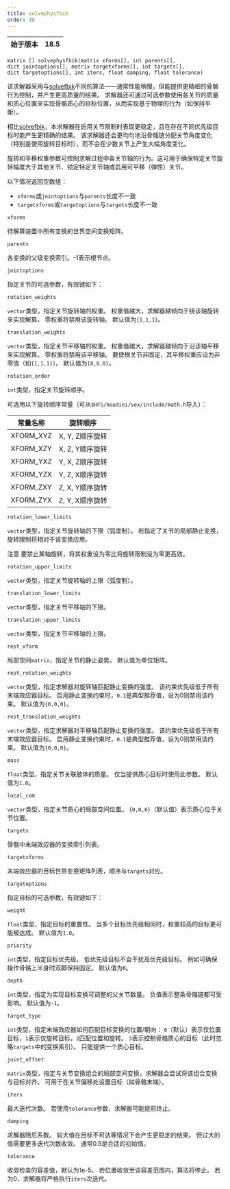 ```yaml
---
title: solvephysfbik
order: 30
---
```

| 始于版本 | 18.5 |
| --- | --- |

`matrix [] solvephysfbik(matrix xforms[], int parents[], dict jointoptions[], matrix targetxforms[], int targets[], dict targetoptions[], int iters, float damping, float tolerance)`

该求解器采用与[solvefbik](solvefbik.html "对骨骼应用全身逆向运动学算法")不同的算法——通常性能稍慢，但能提供更精细的骨骼行为控制，并产生更高质量的结果。
求解器还可通过可选参数使用各关节的质量和质心位置来实现骨骼质心的目标位置，从而实现基于物理的行为（如保持平衡）。

相比[solvefbik](solvefbik.html "对骨骼应用全身逆向运动学算法")，本求解器在启用关节限制时表现更稳定，且在存在不同优先级目标时能产生更精确的结果。
该求解器还会更均匀地沿骨骼链分配关节角度变化（特别是使用旋转目标时），而不会在少数关节上产生大幅角度变化。

旋转和平移权重参数可控制求解过程中各关节轴的行为。这可用于确保特定关节旋转幅度大于其他关节、锁定特定关节轴或启用可平移（弹性）关节。

以下情况返回空数组：

- `xforms`或`jointoptions`与`parents`长度不一致
- `targetxforms`或`targetoptions`与`targets`长度不一致

`xforms`

待解算装置中所有变换的世界空间变换矩阵。

`parents`

各变换的父级变换索引。-1表示根节点。

`jointoptions`

指定关节的可选参数，有效键如下：

`rotation_weights`

`vector`类型，指定关节旋转轴的权重。
权重值越大，求解器越倾向于绕该轴旋转来实现解算。
零权重将禁用该旋转轴。
默认值为`{1,1,1}`。

`translation_weights`

`vector`类型，指定关节平移轴的权重。
权重值越大，求解器越倾向于沿该轴平移来实现解算。
零权重将禁用该平移轴。
要使根关节非固定，其平移权重应设为非零值（如`{1,1,1}`）。
默认值为`{0,0,0}`。

`rotation_order`

`int`类型，指定关节旋转顺序。

可选用以下旋转顺序常量（可从`$HFS/houdini/vex/include/math.h`导入）：

| 常量名称 | 旋转顺序 |
| --- | --- |
| XFORM_XYZ | X, Y, Z顺序旋转 |
| XFORM_XZY | X, Z, Y顺序旋转 |
| XFORM_YXZ | Y, X, Z顺序旋转 |
| XFORM_YZX | Y, Z, X顺序旋转 |
| XFORM_ZXY | Z, X, Y顺序旋转 |
| XFORM_ZYX | Z, Y, X顺序旋转 |

`rotation_lower_limits`

`vector`类型，指定关节旋转轴的下限（弧度制）。
若指定了关节的局部静止变换，旋转限制将相对于该变换应用。

注意
要禁止某轴旋转，将其权重设为零比将旋转限制设为零更高效。

`rotation_upper_limits`

`vector`类型，指定关节旋转轴的上限（弧度制）。

`translation_lower_limits`

`vector`类型，指定关节平移轴的下限。

`translation_upper_limits`

`vector`类型，指定关节平移轴的上限。

`rest_xform`

局部空间`matrix`，指定关节的静止姿势。
默认值为单位矩阵。

`rest_rotation_weights`

`vector`类型，指定求解器对旋转轴匹配静止变换的强度。
该约束优先级低于所有末端效应器目标。
启用静止变换约束时，`0.1`是典型推荐值，设为0则禁用该约束。
默认值为`{0,0,0}`。

`rest_translation_weights`

`vector`类型，指定求解器对平移轴匹配静止变换的强度。
该约束优先级低于所有末端效应器目标。
启用静止变换约束时，`0.1`是典型推荐值，设为0则禁用该约束。
默认值为`{0,0,0}`。

`mass`

`float`类型，指定关节关联肢体的质量。
仅当提供质心目标时使用此参数。
默认值为`1.0`。

`local_com`

`vector`类型，指定关节质心的局部空间位置。
`{0,0,0}`（默认值）表示质心位于关节位置。

`targets`

骨骼中末端效应器的变换索引列表。

`targetxforms`

末端效应器的目标世界变换矩阵列表，顺序与`targets`对应。

`targetoptions`

指定目标的可选参数，有效键如下：

`weight`

`float`类型，指定目标的重要性。
当多个目标优先级相同时，权重较高的目标更可能被达成。
默认值为`1.0`。

`priority`

`int`类型，指定目标优先级。
低优先级目标不会干扰高优先级目标。
例如可确保操作骨骼上半身时双脚保持固定。
默认值为`0`。

`depth`

`int`类型，指定为实现目标变换可调整的父关节数量。
负值表示整条骨骼链都可受影响。
默认值为`-1`。

`target_type`

`int`类型，指定末端效应器如何匹配目标变换的位置/朝向：
`0`（默认）表示仅位置目标，`1`表示仅旋转目标，`2`匹配位置和旋转。
`3`表示控制骨骼质心的目标（此时忽略`targets`中的变换索引）。
只能提供一个质心目标。

`joint_offset`

`matrix`类型，指定与关节变换组合的局部空间变换，求解器会尝试将该组合变换与目标对齐。
可用于在关节偏移处设置目标（如骨骼末端）。

`iters`

最大迭代次数。
若使用`tolerance`参数，求解器可能提前终止。

`damping`

求解器阻尼系数。
较大值在目标不可达等情况下会产生更稳定的结果。
但过大的值需要更多迭代次数收敛。
通常0.5是合适的初始值。

`tolerance`

收敛检查的容差值，默认为1e-5。
若位置收敛至该容差范围内，算法将停止。
若为0，求解器将严格执行`iters`次迭代。
